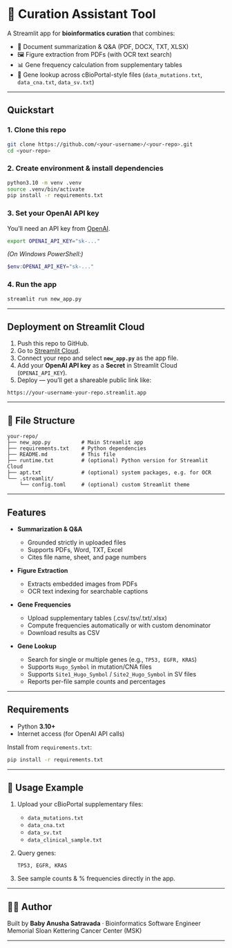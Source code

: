 
# 🧬 Curation Assistant Tool

A Streamlit app for **bioinformatics curation** that combines:
- 📄 Document summarization & Q&A (PDF, DOCX, TXT, XLSX)
- 🖼️ Figure extraction from PDFs (with OCR text search)
- 📊 Gene frequency calculation from supplementary tables
- 🔎 Gene lookup across cBioPortal-style files (`data_mutations.txt`, `data_cna.txt`, `data_sv.txt`)

---

## Quickstart

### 1. Clone this repo
```bash
git clone https://github.com/<your-username>/<your-repo>.git
cd <your-repo>
```

### 2. Create environment & install dependencies
```bash
python3.10 -m venv .venv
source .venv/bin/activate
pip install -r requirements.txt
```

### 3. Set your OpenAI API key
You’ll need an API key from [OpenAI](https://platform.openai.com/).

```bash
export OPENAI_API_KEY="sk-..."
```

*(On Windows PowerShell:)*  
```powershell
$env:OPENAI_API_KEY="sk-..."
```

### 4. Run the app
```bash
streamlit run new_app.py
```
---

##  Deployment on Streamlit Cloud

1. Push this repo to GitHub.
2. Go to [Streamlit Cloud](https://share.streamlit.io).
3. Connect your repo and select **`new_app.py`** as the app file.
4. Add your **OpenAI API key** as a **Secret** in Streamlit Cloud (`OPENAI_API_KEY`).
5. Deploy — you’ll get a shareable public link like:

```
https://your-username-your-repo.streamlit.app
```

---

## 📂 File Structure
```
your-repo/
├── new_app.py          # Main Streamlit app
├── requirements.txt    # Python dependencies
├── README.md           # This file
├── runtime.txt         # (optional) Python version for Streamlit Cloud
├── apt.txt             # (optional) system packages, e.g. for OCR
└── .streamlit/
    └── config.toml     # (optional) custom Streamlit theme
```

---

##  Features

- **Summarization & Q&A**
  - Grounded strictly in uploaded files
  - Supports PDFs, Word, TXT, Excel
  - Cites file name, sheet, and page numbers

- **Figure Extraction**
  - Extracts embedded images from PDFs
  - OCR text indexing for searchable captions

- **Gene Frequencies**
  - Upload supplementary tables (.csv/.tsv/.txt/.xlsx)
  - Compute frequencies automatically or with custom denominator
  - Download results as CSV

- **Gene Lookup**
  - Search for single or multiple genes (e.g., `TP53, EGFR, KRAS`)
  - Supports `Hugo_Symbol` in mutation/CNA files
  - Supports `Site1_Hugo_Symbol` / `Site2_Hugo_Symbol` in SV files
  - Reports per-file sample counts and percentages

---

##  Requirements
- Python **3.10+**
- Internet access (for OpenAI API calls)

Install from `requirements.txt`:
```bash
pip install -r requirements.txt
```

---

## 🙋 Usage Example
1. Upload your cBioPortal supplementary files:
   - `data_mutations.txt`
   - `data_cna.txt`
   - `data_sv.txt`
   - `data_clinical_sample.txt`

2. Query genes:
   ```
   TP53, EGFR, KRAS
   ```

3. See sample counts & % frequencies directly in the app.

---

## 👨‍💻 Author
Built by **Baby Anusha Satravada** · Bioinformatics Software Engineer  
Memorial Sloan Kettering Cancer Center (MSK)

---
